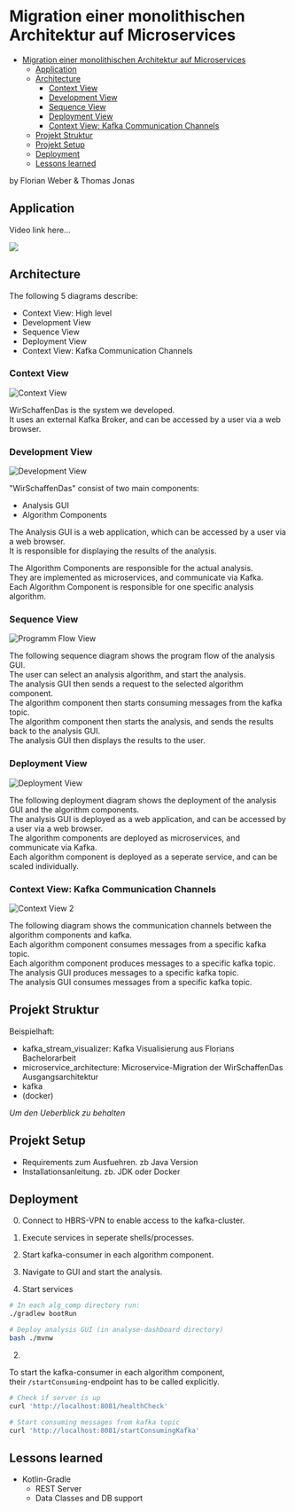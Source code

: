 # Migration einer monolithischen Architektur auf Microservices

- [Migration einer monolithischen Architektur auf Microservices](#migration-einer-monolithischen-architektur-auf-microservices)
  - [Application](#application)
  - [Architecture](#architecture)
    - [Context View](#context-view)
    - [Development View](#development-view)
    - [Sequence View](#sequence-view)
    - [Deployment View](#deployment-view)
    - [Context View: Kafka Communication Channels](#context-view-kafka-communication-channels)
  - [Projekt Struktur](#projekt-struktur)
  - [Projekt Setup](#projekt-setup)
  - [Deployment](#deployment)
  - [Lessons learned](#lessons-learned)

by Florian Weber & Thomas Jonas

## Application

Video link here...

![](2023-10-12-19-22-32.png)

## Architecture

The following 5 diagrams describe:
- Context View: High level
- Development View
- Sequence View
- Deployment View
- Context View: Kafka Communication Channels

### Context View

![Context View](./docs/diagramme/final/Kontextsicht.png)

WirSchaffenDas is the system we developed.\
It uses an external Kafka Broker, and can be accessed by a user via a web browser.

### Development View

![Development View](./docs/diagramme/final/Bausteinsicht.png)

"WirSchaffenDas" consist of two main components:
- Analysis GUI
- Algorithm Components

The Analysis GUI is a web application, which can be accessed by a user via a web browser.\
It is responsible for displaying the results of the analysis.

The Algorithm Components are responsible for the actual analysis.\
They are implemented as microservices, and communicate via Kafka.\
Each Algorithm Component is responsible for one specific analysis algorithm.


### Sequence View

![Programm Flow View](docs/diagramme/final/Sequenzdiagramm.png)

The following sequence diagram shows the program flow of the analysis GUI.\
The user can select an analysis algorithm, and start the analysis.\
The analysis GUI then sends a request to the selected algorithm component.\
The algorithm component then starts consuming messages from the kafka topic.\
The algorithm component then starts the analysis, and sends the results back to the analysis GUI.\
The analysis GUI then displays the results to the user.

### Deployment View

![Deployment View](./docs/diagramme/final/verteilungssicht.png)

The following deployment diagram shows the deployment of the analysis GUI and the algorithm components.\
The analysis GUI is deployed as a web application, and can be accessed by a user via a web browser.\
The algorithm components are deployed as microservices, and communicate via Kafka.\
Each algorithm component is deployed as a seperate service, and can be scaled individually.

### Context View: Kafka Communication Channels

![Context View 2](docs/diagramme/final/context-view-final.png)

The following diagram shows the communication channels between the algorithm components and kafka.\
Each algorithm component consumes messages from a specific kafka topic.\
Each algorithm component produces messages to a specific kafka topic.\
The analysis GUI produces messages to a specific kafka topic.\
The analysis GUI consumes messages from a specific kafka topic.



## Projekt Struktur

Beispielhaft:

- kafka_stream_visualizer: Kafka Visualisierung aus Florians Bachelorarbeit
- microservice_architecture: Microservice-Migration der WirSchaffenDas Ausgangsarchitektur
- kafka
- (docker)

*Um den Ueberblick zu behalten*

## Projekt Setup

- Requirements zum Ausfuehren. zb Java Version
- Installationsanleitung. zb. JDK oder Docker

## Deployment

0. Connect to HBRS-VPN to enable access to the kafka-cluster.
1. Execute services in seperate shells/processes.
2. Start kafka-consumer in each algorithm component.
3. Navigate to GUI and start the analysis.


1. Start services

```bash
# In each alg_comp directory run:
./gradlew bootRun

# Deploy analysis GUI (in analyse-dashboard directory)
bash ./mvnw

```

2. 

To start the kafka-consumer in each algorithm component,\
their `/startConsuming`-endpoint has to be called explicitly.

```bash
# Check if server is up
curl 'http://localhost:8081/healthCheck'

# Start consuming messages from kafka topic
curl 'http://localhost:8081/startConsumingKafka'
```


## Lessons learned

- Kotlin-Gradle
  - REST Server
  - Data Classes and DB support
